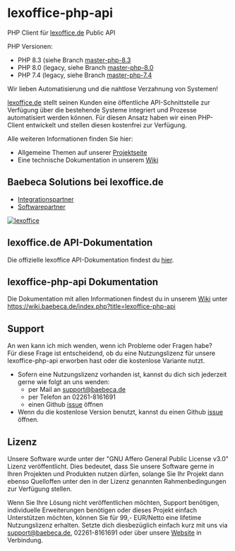 # lexoffice-php-api
PHP Client für [lexoffice.de](https://www.lexoffice.de/?cid=6143&pid=pmc&utm_medium=affiliate&utm_source=baebeca&utm_campaign=start) Public API

PHP Versionen:
* PHP 8.3 (siehe Branch [master-php-8.3](https://github.com/Baebeca-Solutions/lexoffice-php-api/tree/master-php-8.3)
* PHP 8.0 (legacy, siehe Branch [master-php-8.0](https://github.com/Baebeca-Solutions/lexoffice-php-api/tree/master-php-8.0)
* PHP 7.4 (legacy, siehe Branch [master-php-7.4](https://github.com/Baebeca-Solutions/lexoffice-php-api/tree/master-php-7.4)

Wir lieben Automatisierung und die nahtlose Verzahnung von Systemen!

[lexoffice.de](https://www.lexoffice.de/?cid=6143&pid=pmc&utm_medium=affiliate&utm_source=baebeca&utm_campaign=start) stellt seinen Kunden eine öffentliche API-Schnittstelle zur Verfügung über die 
bestehende Systeme integriert und Prozesse automatisiert werden können. Für diesen Ansatz haben 
wir einen PHP-Client entwickelt und stellen diesen kostenfrei zur Verfügung. 

Alle weiteren Informationen finden Sie hier:
* Allgemeine Themen auf unserer [Projektseite](https://www.baebeca.de/softwareentwicklung/projekte/lexoffice-php-client/)
* Eine technische Dokumentation in unserem [Wiki](https://wiki.baebeca.de/index.php?title=lexoffice-php-api)
 
## Baebeca Solutions bei lexoffice.de
* [Integrationspartner](https://www.lexoffice.de/partner/public-api/integrationspartner/?cid=6143&pid=pmc&utm_medium=affiliate&utm_source=baebeca&utm_campaign=start)
* [Softwarepartner](https://www.lexoffice.de/partner/?cid=6143&pid=pmc&utm_medium=affiliate&utm_source=baebeca&utm_campaign=start)

[![lexoffice](https://www.baebeca.de/wp-content/uploads/2021/10/lexoffice-technologiepartner-badge-300x199.png)](https://www.lexoffice.de/?cid=6143&pid=pmc&utm_medium=affiliate&utm_source=baebeca&utm_campaign=start)

## lexoffice.de API-Dokumentation
Die offizielle lexoffice API-Dokumentation findest du [hier](https://developers.lexoffice.io/docs/).

## lexoffice-php-api Dokumentation
Die Dokumentation mit allen Informationen findest du in unserem [Wiki](https://wiki.baebeca.de/index.php?title=lexoffice-php-api) unter https://wiki.baebeca.de/index.php?title=lexoffice-php-api

## Support
An wen kann ich mich wenden, wenn ich Probleme oder Fragen habe?<br>
Für diese Frage ist entscheidend, ob du eine Nutzungslizenz für unsere lexoffice-php-api erworben hast oder die kostenlose Variante nutzt.

* Sofern eine Nutzungslizenz vorhanden ist, kannst du dich sich jederzeit gerne wie folgt an uns wenden:
  * per Mail an support@baebeca.de
  * per Telefon an 02261-8161691
  * einen Github [issue](https://github.com/Baebeca-Solutions/lexoffice-php-api/issues) öffnen
* Wenn du die kostenlose Version benutzt, kannst du einen Github [issue](https://github.com/Baebeca-Solutions/lexoffice-php-api/issues) öffnen.

## Lizenz
Unsere Software wurde unter der "GNU Affero General Public License v3.0" Lizenz veröffentlicht. 
Dies bedeutet, dass Sie unsere Software gerne in Ihren Projekten und Produkten nutzen dürfen, 
solange Sie Ihr Projekt dann ebenso Quelloffen unter den in der Lizenz genannten Rahmenbedingungen 
zur Verfügung stellen.

Wenn Sie Ihre Lösung nicht veröffentlichen möchten, Support benötigen, individuelle 
Erweiterungen benötigen oder dieses Projekt einfach Unterstützen möchten, können Sie für 99,- EUR/Netto eine lifetime Nutzungslizenz erhalten. Setzte dich diesbezüglich einfach kurz mit uns via support@baebeca.de, 02261-8161691 oder über unsere [Website](https://www.baebeca.de/softwareentwicklung/projekte/lexoffice-php-client/) in Verbindung.